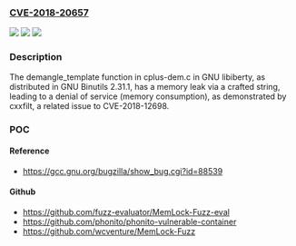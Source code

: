 ### [CVE-2018-20657](https://cve.mitre.org/cgi-bin/cvename.cgi?name=CVE-2018-20657)
![](https://img.shields.io/static/v1?label=Product&message=n%2Fa&color=blue)
![](https://img.shields.io/static/v1?label=Version&message=n%2Fa&color=blue)
![](https://img.shields.io/static/v1?label=Vulnerability&message=n%2Fa&color=brighgreen)

### Description

The demangle_template function in cplus-dem.c in GNU libiberty, as distributed in GNU Binutils 2.31.1, has a memory leak via a crafted string, leading to a denial of service (memory consumption), as demonstrated by cxxfilt, a related issue to CVE-2018-12698.

### POC

#### Reference
- https://gcc.gnu.org/bugzilla/show_bug.cgi?id=88539

#### Github
- https://github.com/fuzz-evaluator/MemLock-Fuzz-eval
- https://github.com/phonito/phonito-vulnerable-container
- https://github.com/wcventure/MemLock-Fuzz

